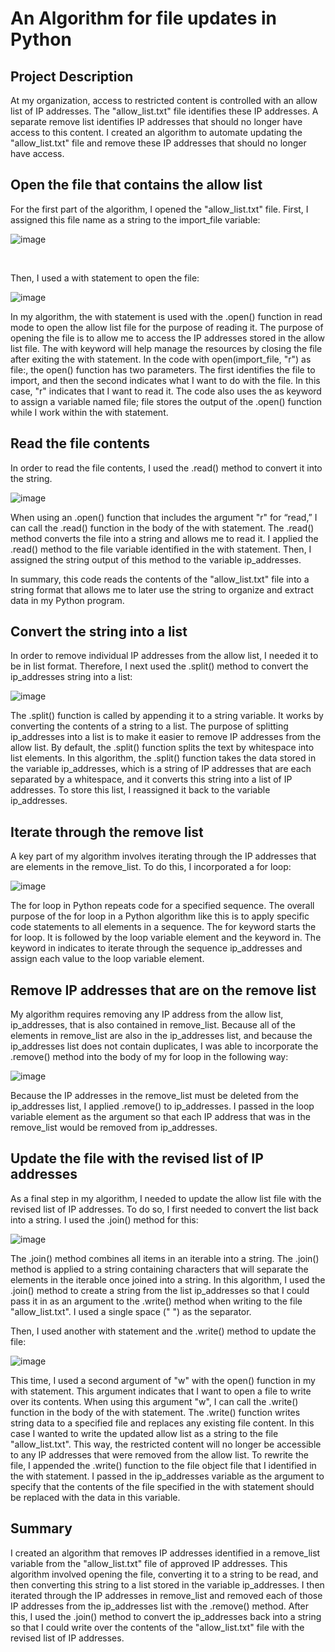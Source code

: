 
<h1>An Algorithm for file updates in Python</h1>


<h2>Project Description</h2>
At my organization, access to restricted content is controlled with an allow list of IP addresses. The "allow_list.txt" file identifies these IP addresses. A separate remove list identifies IP addresses that should no longer have access to this content. I created an algorithm to automate updating the "allow_list.txt" file and remove these IP addresses that should no longer have access.
<br />

<h2>Open the file that contains the allow list</h2>

For the first part of the algorithm, I opened the "allow_list.txt" file. First, I assigned this file name as a string to the import_file variable:

![image](https://github.com/eleasel/PythonFileUpdate/assets/101367394/0e322e68-14a9-4d99-9929-b973fb4bb8b7)

<br />

Then, I used a with statement to open the file:

![image](https://github.com/eleasel/PythonFileUpdate/assets/101367394/7c298410-b779-4ddc-89f3-50dda3138a1a)

In my algorithm, the with statement is used with the .open() function in read mode to open the allow list file for the purpose of reading it. The purpose of opening the file is to allow me to access the IP addresses stored in the allow list file. The with keyword will help manage the resources by closing the file after exiting the with statement. In the code with open(import_file, "r") as file:, the open() function has two parameters. The first identifies the file to import, and then the second indicates what I want to do with the file. In this case, "r" indicates that I want to read it. The code also uses the as keyword to assign a variable named file; file stores the output of the .open() function while I work within the with statement.

<h2>Read the file contents</h2>
In order to read the file contents, I used the .read() method to convert it into the string.

![image](https://github.com/eleasel/PythonFileUpdate/assets/101367394/b9df522d-6499-4deb-829c-602396218c0d)

When using an .open() function that includes the argument "r" for “read,” I can call the .read() function in the body of the with statement. The .read() method converts the file into a string and allows me to read it. I applied the .read() method to the file variable identified in the with statement. Then, I assigned the string output of this method to the variable ip_addresses. 

In summary, this code reads the contents of the "allow_list.txt" file into a string format that allows me to later use the string to organize and extract data in my Python program.

<h2>Convert the string into a list</h2>

In order to remove individual IP addresses from the allow list, I needed it to be in list format. Therefore, I next used the .split() method to convert the ip_addresses string into a list:

 ![image](https://github.com/eleasel/PythonFileUpdate/assets/101367394/6dd6f692-f92f-419d-8c67-bb7b46271ef0)

The .split() function is called by appending it to a string variable. It works by converting the contents of a string to a list. The purpose of splitting ip_addresses into a list is to make it easier to remove IP addresses from the allow list. By default, the .split() function splits the text by whitespace into list elements. In this algorithm, the .split() function takes the data stored in the variable ip_addresses, which is a string of IP addresses that are each separated by a whitespace, and it converts this string into a list of IP addresses. To store this list, I reassigned it back to the variable ip_addresses. 

<h2>Iterate through the remove list</h2>
A key part of my algorithm involves iterating through the IP addresses that are elements in the remove_list. To do this, I incorporated a for loop:

![image](https://github.com/eleasel/PythonFileUpdate/assets/101367394/9a5b25d5-b612-4370-9e68-232a31b9684f)


The for loop in Python repeats code for a specified sequence. The overall purpose of the for loop in a Python algorithm like this is to apply specific code statements to all elements in a sequence. The for keyword starts the for loop. It is followed by the loop variable element and the keyword in. The keyword in indicates to iterate through the sequence ip_addresses and assign each value to the loop variable element. 

<h2>Remove IP addresses that are on the remove list</h2>
My algorithm requires removing any IP address from the allow list, ip_addresses, that is also contained in remove_list. Because all of the elements in remove_list are also in the ip_addresses list, and because the ip_addresses list does not contain duplicates, I was able to incorporate the .remove() method into the body of my for loop in the following way:

![image](https://github.com/eleasel/PythonFileUpdate/assets/101367394/1dfc3f37-6cac-4856-b00d-b60763d74fdd)



Because the IP addresses in the remove_list must be deleted from the ip_addresses list, I applied .remove() to ip_addresses. I passed in the loop variable element as the argument so that each IP address that was in the remove_list would be removed from ip_addresses. 

<H2>Update the file with the revised list of IP addresses</H2>
As a final step in my algorithm, I needed to update the allow list file with the revised list of IP addresses. To do so, I first needed to convert the list back into a string. I used the .join() method for this:

![image](https://github.com/eleasel/PythonFileUpdate/assets/101367394/a99296e5-8a34-43f3-8665-4a54d43eb4a1)

The .join() method combines all items in an iterable into a string. The .join() method is applied to a string containing characters that will separate the elements in the iterable once joined into a string. In this algorithm, I used the .join() method to create a string from the list ip_addresses so that I could pass it in as an argument to the .write() method when writing to the file "allow_list.txt". I used a single space (" ") as the separator. 

Then, I used another with statement and the .write() method to update the file:

![image](https://github.com/eleasel/PythonFileUpdate/assets/101367394/0880dd52-0081-45da-9349-bb106126f3d4)

This time, I used a second argument of "w" with the open() function in my with statement. This argument indicates that I want to open a file to write over its contents. When using this argument "w", I can call the .write() function in the body of the with statement. The .write() function writes string data to a specified file and replaces any existing file content. 
In this case I wanted to write the updated allow list as a string to the file "allow_list.txt". This way, the restricted content will no longer be accessible to any IP addresses that were removed from the allow list. To rewrite the file, I appended the .write() function to the file object file that I identified in the with statement. I passed in the ip_addresses variable as the argument to specify that the contents of the file specified in the with statement should be replaced with the data in this variable.

<H2>Summary</H2>
I created an algorithm that removes IP addresses identified in a remove_list variable from the "allow_list.txt" file of approved IP addresses. This algorithm involved opening the file, converting it to a string to be read, and then converting this string to a list stored in the variable ip_addresses. I then iterated through the IP addresses in remove_list and removed each of those IP addresses from the ip_addresses list with the .remove() method. After this, I used the .join() method to convert the ip_addresses back into a string so that I could write over the contents of the "allow_list.txt" file with the revised list of IP addresses.

</p>
